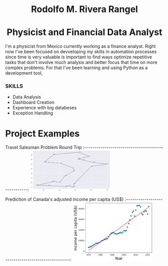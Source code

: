<h1 align="center"> Rodolfo M. Rivera Rangel</h1>
<h1 align="center"> Physicist and Financial Data Analyst</h1>

I'm a physicist from Mexico currently working as a finance analyst. Right now I've been focused on devveloping my skills in automation processes since time is very valuable is important to find ways optimize repetitive tasks that don't involve much analysis and better focus that time on more complex problems. For that I've been learning and using Python as a development tool, 

### SKILLS
* Data Analysis
* Dashboard Creation
* Experience with big databeses
* Exception Handling

# Project Examples
Travel Salesman Problem Round Trip
:--------------------------------------------------:
<img src='https://github.com/MaximilianoRivera/Personal-Projects/blob/main/STP/TSP%2022%20cities.png' width='256'/> 

Prediction of Canada's adjusted income per capita (US$)
:--------------------------------------------------:
<img src='https://github.com/MaximilianoRivera/Personal-Projects/blob/main/Linear%20Regression%20single%20variable/Linear%20regression%20model%20IPC.png' width='256'/> 

<!--
**MaximilianoRivera/MaximilianoRivera** is a ✨ _special_ ✨ repository because its `README.md` (this file) appears on your GitHub profile.

Here are some ideas to get you started:

- 🔭 I’m currently working on ...
- 🌱 I’m currently learning ...
- 👯 I’m looking to collaborate on ...
- 🤔 I’m looking for help with ...
- 💬 Ask me about ...
- 📫 How to reach me: ...
- 😄 Pronouns: ...
- ⚡ Fun fact: ...
-->
